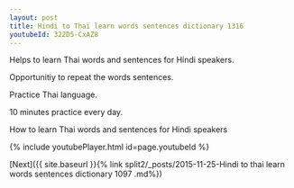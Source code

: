 ```yaml
---
layout: post
title: Hindi to Thai learn words sentences dictionary 1316 
youtubeId: 322D5-CxAZ8
---
```

 
 
Helps to learn Thai words and sentences for Hindi speakers.

Opportunitiy to repeat the words sentences. 

Practice Thai language. 
 
10 minutes practice every day. 
 
How to learn Thai words and sentences for Hindi speakers 
 
{% include youtubePlayer.html id=page.youtubeId %}
 
 
[Next]({{ site.baseurl }}{% link  split2/_posts/2015-11-25-Hindi to thai learn words sentences dictionary 1097 .md%})
 
